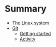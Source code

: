# Summary

- [The Linux system](./linux/fundamental.md)
- [Git](./git/fundamental.md)
    - [Getting started](./git/getting-started.md)
    - [Activity](./git/activity1.md)